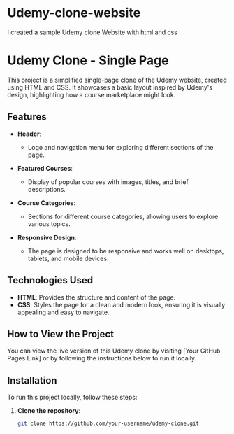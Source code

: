 # Udemy-clone-website
I created a sample Udemy clone Website with html and css

# Udemy Clone - Single Page

This project is a simplified single-page clone of the Udemy website, created using HTML and CSS. It showcases a basic layout inspired by Udemy's design, highlighting how a course marketplace might look.

## Features

- **Header**:
  - Logo and navigation menu for exploring different sections of the page.

- **Featured Courses**:
  - Display of popular courses with images, titles, and brief descriptions.

- **Course Categories**:
  - Sections for different course categories, allowing users to explore various topics.

- **Responsive Design**:
  - The page is designed to be responsive and works well on desktops, tablets, and mobile devices.

## Technologies Used

- **HTML**: Provides the structure and content of the page.
- **CSS**: Styles the page for a clean and modern look, ensuring it is visually appealing and easy to navigate.

## How to View the Project

You can view the live version of this Udemy clone by visiting [Your GitHub Pages Link] or by following the instructions below to run it locally.

## Installation

To run this project locally, follow these steps:

1. **Clone the repository**:
   ```bash
   git clone https://github.com/your-username/udemy-clone.git
